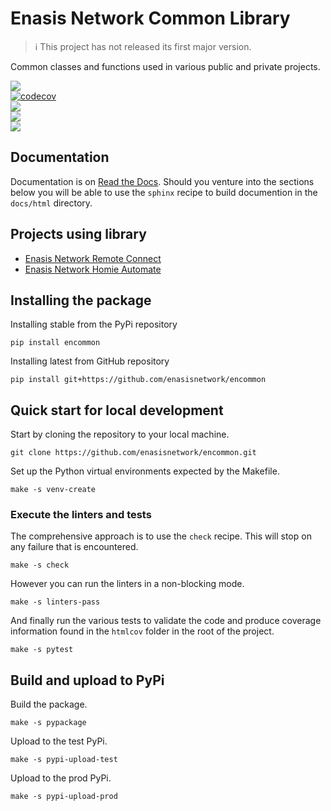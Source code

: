 # Enasis Network Common Library

> :information_source: This project has not released its first major version.

Common classes and functions used in various public and private projects.

[![](https://img.shields.io/github/actions/workflow/status/enasisnetwork/encommon/build.yml?style=flat-square&label=GitHub%20actions)](https://github.com/enasisnetwork/encommon/actions)<br>
[![codecov](https://img.shields.io/codecov/c/github/enasisnetwork/encommon?token=7PGOXKJU0E&style=flat-square&logoColor=FFFFFF&label=Coverage)](https://codecov.io/gh/enasisnetwork/encommon)<br>
[![](https://img.shields.io/readthedocs/encommon?style=flat-square&label=Read%20the%20Docs)](https://encommon.readthedocs.io/en/stable)<br>
[![](https://img.shields.io/pypi/v/encommon.svg?style=flat-square&label=PyPi%20version)](https://pypi.org/project/encommon)<br>
[![](https://img.shields.io/pypi/dm/encommon?style=flat-square&label=PyPi%20downloads)](https://pypi.org/project/encommon)

## Documentation
Documentation is on [Read the Docs](https://encommon.readthedocs.io).
Should you venture into the sections below you will be able to use the
`sphinx` recipe to build documention in the `docs/html` directory.

## Projects using library
- [Enasis Network Remote Connect](https://github.com/enasisnetwork/enconnect)
- [Enasis Network Homie Automate](https://github.com/enasisnetwork/enhomie)

## Installing the package
Installing stable from the PyPi repository
```
pip install encommon
```
Installing latest from GitHub repository
```
pip install git+https://github.com/enasisnetwork/encommon
```

## Quick start for local development
Start by cloning the repository to your local machine.
```
git clone https://github.com/enasisnetwork/encommon.git
```
Set up the Python virtual environments expected by the Makefile.
```
make -s venv-create
```

### Execute the linters and tests
The comprehensive approach is to use the `check` recipe. This will stop on
any failure that is encountered.
```
make -s check
```
However you can run the linters in a non-blocking mode.
```
make -s linters-pass
```
And finally run the various tests to validate the code and produce coverage
information found in the `htmlcov` folder in the root of the project.
```
make -s pytest
```

## Build and upload to PyPi
Build the package.
```
make -s pypackage
```
Upload to the test PyPi.
```
make -s pypi-upload-test
```
Upload to the prod PyPi.
```
make -s pypi-upload-prod
```
